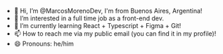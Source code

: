 - 👋 Hi, I’m @MarcosMorenoDev, I'm from Buenos Aires, Argentina!
- 👀 I’m interested in a full time job as a front-end dev.
- 🌱 I’m currently learning React + Typescript + Figma + Git!
- 📫 How to reach me via my public email (you can find it in my profile)!
- 😄 Pronouns: he/him

<!---
MarcosMorenoDev/MarcosMorenoDev is a ✨ special ✨ repository because its `README.md` (this file) appears on your GitHub profile.
You can click the Preview link to take a look at your changes.
--->
